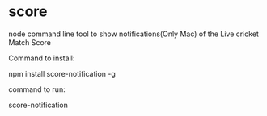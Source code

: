 # score
node command line tool to show notifications(Only Mac) of the Live cricket Match Score

Command to install:

npm install score-notification -g

command to run:

score-notification
